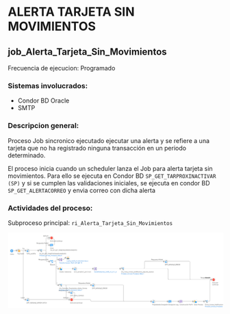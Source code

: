 # ALERTA TARJETA SIN MOVIMIENTOS

## job_Alerta_Tarjeta_Sin_Movimientos

Frecuencia de ejecucion: Programado

### Sistemas involucrados: 

- Condor BD Oracle
- SMTP

### Descripcion general:
Proceso Job sincronico ejecutado ejecutar una alerta y se refiere a una tarjeta que no ha registrado ninguna transacción en un periodo determinado.   



El proceso inicia cuando un scheduler lanza el Job para alerta tarjeta sin movimientos. Para ello se ejecuta en Condor BD `SP_GET_TARPROXINACTIVAR (SP)` y si se cumplen las validaciones iniciales, se ejecuta en condor BD `SP_GET_ALERTACORREO` y envia correo con dicha alerta




### Actividades del proceso: 
Subproceso principal: `ri_Alerta_Tarjeta_Sin_Movimientos`

![alt text](assets/ri_Alerta_Tarjeta_Sin_Movimientos.png)




